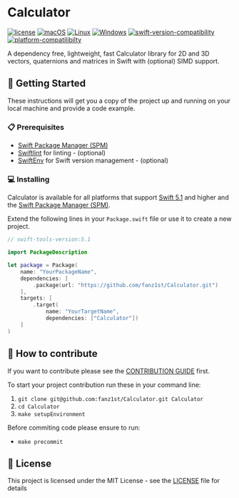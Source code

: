 # Calculator

[![license](https://img.shields.io/badge/license-MIT-brightgreen.svg)](LICENSE)
[![macOS](https://github.com/fireblade-engine/Calculator/actions/workflows/ci-macos.yml/badge.svg)](https://github.com/fireblade-engine/Calculator/actions/workflows/ci-macos.yml)
[![Linux](https://github.com/fireblade-engine/Calculator/actions/workflows/ci-linux.yml/badge.svg)](https://github.com/fireblade-engine/Calculator/actions/workflows/ci-linux.yml)
[![Windows](https://github.com/fireblade-engine/Calculator/actions/workflows/ci-windows.yml/badge.svg)](https://github.com/fireblade-engine/Calculator/actions/workflows/ci-windows.yml)
[![swift-version-compatibility](https://img.shields.io/endpoint?url=https%3A%2F%2Fswiftpackageindex.com%2Fapi%2Fpackages%2Ffireblade-engine%2FCalculator%2Fbadge%3Ftype%3Dswift-versions)](https://swiftpackageindex.com/fireblade-engine/Calculator) 
[![platform-compatilibilty](https://img.shields.io/endpoint?url=https%3A%2F%2Fswiftpackageindex.com%2Fapi%2Fpackages%2Ffireblade-engine%2FCalculator%2Fbadge%3Ftype%3Dplatforms)](https://swiftpackageindex.com/fireblade-engine/Calculator) 
<!--[![platform-webassembly](https://img.shields.io/badge/Platform-WebAssembly-blue.svg)](https://github.com/swiftwasm/swift#swiftwasm)-->


A dependency free, lightweight, fast Calculator library for 2D and 3D vectors, quaternions and matrices in Swift with (optional) SIMD support.  

## 🚀 Getting Started

These instructions will get you a copy of the project up and running on your local machine and provide a code example.

### 📋 Prerequisites

* [Swift Package Manager (SPM)](https://github.com/apple/swift-package-manager)
* [Swiftlint](https://github.com/realm/SwiftLint) for linting - (optional)
* [SwiftEnv](https://swiftenv.fuller.li/) for Swift version management - (optional)

### 💻 Installing

Calculator is available for all platforms that support [Swift 5.1](https://swift.org/) and higher and the [Swift Package Manager (SPM)](https://github.com/apple/swift-package-manager).

Extend the following lines in your `Package.swift` file or use it to create a new project.

```swift
// swift-tools-version:5.1

import PackageDescription

let package = Package(
    name: "YourPackageName",
    dependencies: [
        .package(url: "https://github.com/fanz1st/Calculator.git")
    ],
    targets: [
        .target(
            name: "YourTargetName",
            dependencies: ["Calculator"])
    ]
)

```

## 💁 How to contribute

If you want to contribute please see the [CONTRIBUTION GUIDE](CONTRIBUTING.md) first. 

To start your project contribution run these in your command line:

1. `git clone git@github.com:fanz1st/Calculator.git Calculator`
2. `cd Calculator`
3. `make setupEnvironment`

Before commiting code please ensure to run:

- `make precommit`



## 🔏 License

This project is licensed under the MIT License - see the [LICENSE](LICENSE) file for details


